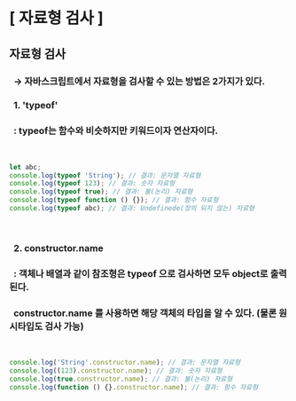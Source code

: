 # [ 자료형 검사 ]

## 자료형 검사

### &nbsp; → 자바스크립트에서 자료형을 검사할 수 있는 방법은 2가지가 있다.

### &nbsp; 1. 'typeof'

### &nbsp; : typeof는 함수와 비슷하지만 키워드이자 연산자이다.

<br/>

```javascript
let abc;
console.log(typeof 'String'); // 결과: 문자열 자료형
console.log(typeof 123); // 결과: 숫자 자료형
console.log(typeof true); // 결과: 불(논리) 자료형
console.log(typeof function () {}); // 결과: 함수 자료형
console.log(typeof abc); // 결과: Undefinede(정의 되지 않는) 자료형
```

<br/>

### &nbsp; 2. constructor.name

### &nbsp; : 객체나 배열과 같이 참조형은 typeof 으로 검사하면 모두 object로 출력된다.

### &nbsp; constructor.name 를 사용하면 해당 객체의 타입을 알 수 있다. (물론 원시타입도 검사 가능)

<br />

```javascript
console.log('String'.constructor.name); // 결과: 문자열 자료형
console.log((123).constructor.name); // 결과: 숫자 자료형
console.log(true.constructor.name); // 결과: 불(논리) 자료형
console.log(function () {}.constructor.name); // 결과: 함수 자료형
```
